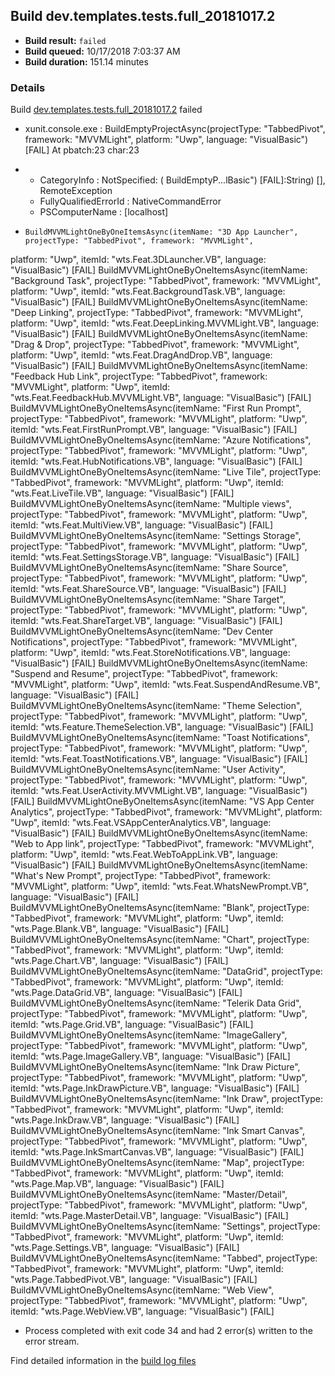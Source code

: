 ## Build dev.templates.tests.full_20181017.2
- **Build result:** `failed`
- **Build queued:** 10/17/2018 7:03:37 AM
- **Build duration:** 151.14 minutes
### Details
Build [dev.templates.tests.full_20181017.2](https://winappstudio.visualstudio.com/web/build.aspx?pcguid=a4ef43be-68ce-4195-a619-079b4d9834c2&builduri=vstfs%3a%2f%2f%2fBuild%2fBuild%2f26429) failed

+ xunit.console.exe :     BuildEmptyProjectAsync(projectType: "TabbedPivot", framework: "MVVMLight", platform: "Uwp", 
language: "VisualBasic") [FAIL]
At pbatch:23 char:23
+ 
    + CategoryInfo          : NotSpecified: (    BuildEmptyP...lBasic") [FAIL]:String) [], RemoteException
    + FullyQualifiedErrorId : NativeCommandError
    + PSComputerName        : [localhost]
 

+     BuildMVVMLightOneByOneItemsAsync(itemName: "3D App Launcher", projectType: "TabbedPivot", framework: "MVVMLight", 
platform: "Uwp", itemId: "wts.Feat.3DLauncher.VB", language: "VisualBasic") [FAIL]
    BuildMVVMLightOneByOneItemsAsync(itemName: "Background Task", projectType: "TabbedPivot", framework: "MVVMLight", 
platform: "Uwp", itemId: "wts.Feat.BackgroundTask.VB", language: "VisualBasic") [FAIL]
    BuildMVVMLightOneByOneItemsAsync(itemName: "Deep Linking", projectType: "TabbedPivot", framework: "MVVMLight", 
platform: "Uwp", itemId: "wts.Feat.DeepLinking.MVVMLight.VB", language: "VisualBasic") [FAIL]
    BuildMVVMLightOneByOneItemsAsync(itemName: "Drag & Drop", projectType: "TabbedPivot", framework: "MVVMLight", 
platform: "Uwp", itemId: "wts.Feat.DragAndDrop.VB", language: "VisualBasic") [FAIL]
    BuildMVVMLightOneByOneItemsAsync(itemName: "Feedback Hub Link", projectType: "TabbedPivot", framework: 
"MVVMLight", platform: "Uwp", itemId: "wts.Feat.FeedbackHub.MVVMLight.VB", language: "VisualBasic") [FAIL]
    BuildMVVMLightOneByOneItemsAsync(itemName: "First Run Prompt", projectType: "TabbedPivot", framework: "MVVMLight", 
platform: "Uwp", itemId: "wts.Feat.FirstRunPrompt.VB", language: "VisualBasic") [FAIL]
    BuildMVVMLightOneByOneItemsAsync(itemName: "Azure Notifications", projectType: "TabbedPivot", framework: 
"MVVMLight", platform: "Uwp", itemId: "wts.Feat.HubNotifications.VB", language: "VisualBasic") [FAIL]
    BuildMVVMLightOneByOneItemsAsync(itemName: "Live Tile", projectType: "TabbedPivot", framework: "MVVMLight", 
platform: "Uwp", itemId: "wts.Feat.LiveTile.VB", language: "VisualBasic") [FAIL]
    BuildMVVMLightOneByOneItemsAsync(itemName: "Multiple views", projectType: "TabbedPivot", framework: "MVVMLight", 
platform: "Uwp", itemId: "wts.Feat.MultiView.VB", language: "VisualBasic") [FAIL]
    BuildMVVMLightOneByOneItemsAsync(itemName: "Settings Storage", projectType: "TabbedPivot", framework: "MVVMLight", 
platform: "Uwp", itemId: "wts.Feat.SettingsStorage.VB", language: "VisualBasic") [FAIL]
    BuildMVVMLightOneByOneItemsAsync(itemName: "Share Source", projectType: "TabbedPivot", framework: "MVVMLight", 
platform: "Uwp", itemId: "wts.Feat.ShareSource.VB", language: "VisualBasic") [FAIL]
    BuildMVVMLightOneByOneItemsAsync(itemName: "Share Target", projectType: "TabbedPivot", framework: "MVVMLight", 
platform: "Uwp", itemId: "wts.Feat.ShareTarget.VB", language: "VisualBasic") [FAIL]
    BuildMVVMLightOneByOneItemsAsync(itemName: "Dev Center Notifications", projectType: "TabbedPivot", framework: 
"MVVMLight", platform: "Uwp", itemId: "wts.Feat.StoreNotifications.VB", language: "VisualBasic") [FAIL]
    BuildMVVMLightOneByOneItemsAsync(itemName: "Suspend and Resume", projectType: "TabbedPivot", framework: 
"MVVMLight", platform: "Uwp", itemId: "wts.Feat.SuspendAndResume.VB", language: "VisualBasic") [FAIL]
    BuildMVVMLightOneByOneItemsAsync(itemName: "Theme Selection", projectType: "TabbedPivot", framework: "MVVMLight", 
platform: "Uwp", itemId: "wts.Feature.ThemeSelection.VB", language: "VisualBasic") [FAIL]
    BuildMVVMLightOneByOneItemsAsync(itemName: "Toast Notifications", projectType: "TabbedPivot", framework: 
"MVVMLight", platform: "Uwp", itemId: "wts.Feat.ToastNotifications.VB", language: "VisualBasic") [FAIL]
    BuildMVVMLightOneByOneItemsAsync(itemName: "User Activity", projectType: "TabbedPivot", framework: "MVVMLight", 
platform: "Uwp", itemId: "wts.Feat.UserActivity.MVVMLight.VB", language: "VisualBasic") [FAIL]
    BuildMVVMLightOneByOneItemsAsync(itemName: "VS App Center Analytics", projectType: "TabbedPivot", framework: 
"MVVMLight", platform: "Uwp", itemId: "wts.Feat.VSAppCenterAnalytics.VB", language: "VisualBasic") [FAIL]
    BuildMVVMLightOneByOneItemsAsync(itemName: "Web to App link", projectType: "TabbedPivot", framework: "MVVMLight", 
platform: "Uwp", itemId: "wts.Feat.WebToAppLink.VB", language: "VisualBasic") [FAIL]
    BuildMVVMLightOneByOneItemsAsync(itemName: "What's New Prompt", projectType: "TabbedPivot", framework: 
"MVVMLight", platform: "Uwp", itemId: "wts.Feat.WhatsNewPrompt.VB", language: "VisualBasic") [FAIL]
    BuildMVVMLightOneByOneItemsAsync(itemName: "Blank", projectType: "TabbedPivot", framework: "MVVMLight", platform: 
"Uwp", itemId: "wts.Page.Blank.VB", language: "VisualBasic") [FAIL]
    BuildMVVMLightOneByOneItemsAsync(itemName: "Chart", projectType: "TabbedPivot", framework: "MVVMLight", platform: 
"Uwp", itemId: "wts.Page.Chart.VB", language: "VisualBasic") [FAIL]
    BuildMVVMLightOneByOneItemsAsync(itemName: "DataGrid", projectType: "TabbedPivot", framework: "MVVMLight", 
platform: "Uwp", itemId: "wts.Page.DataGrid.VB", language: "VisualBasic") [FAIL]
    BuildMVVMLightOneByOneItemsAsync(itemName: "Telerik Data Grid", projectType: "TabbedPivot", framework: 
"MVVMLight", platform: "Uwp", itemId: "wts.Page.Grid.VB", language: "VisualBasic") [FAIL]
    BuildMVVMLightOneByOneItemsAsync(itemName: "ImageGallery", projectType: "TabbedPivot", framework: "MVVMLight", 
platform: "Uwp", itemId: "wts.Page.ImageGallery.VB", language: "VisualBasic") [FAIL]
    BuildMVVMLightOneByOneItemsAsync(itemName: "Ink Draw Picture", projectType: "TabbedPivot", framework: "MVVMLight", 
platform: "Uwp", itemId: "wts.Page.InkDrawPicture.VB", language: "VisualBasic") [FAIL]
    BuildMVVMLightOneByOneItemsAsync(itemName: "Ink Draw", projectType: "TabbedPivot", framework: "MVVMLight", 
platform: "Uwp", itemId: "wts.Page.InkDraw.VB", language: "VisualBasic") [FAIL]
    BuildMVVMLightOneByOneItemsAsync(itemName: "Ink Smart Canvas", projectType: "TabbedPivot", framework: "MVVMLight", 
platform: "Uwp", itemId: "wts.Page.InkSmartCanvas.VB", language: "VisualBasic") [FAIL]
    BuildMVVMLightOneByOneItemsAsync(itemName: "Map", projectType: "TabbedPivot", framework: "MVVMLight", platform: 
"Uwp", itemId: "wts.Page.Map.VB", language: "VisualBasic") [FAIL]
    BuildMVVMLightOneByOneItemsAsync(itemName: "Master/Detail", projectType: "TabbedPivot", framework: "MVVMLight", 
platform: "Uwp", itemId: "wts.Page.MasterDetail.VB", language: "VisualBasic") [FAIL]
    BuildMVVMLightOneByOneItemsAsync(itemName: "Settings", projectType: "TabbedPivot", framework: "MVVMLight", 
platform: "Uwp", itemId: "wts.Page.Settings.VB", language: "VisualBasic") [FAIL]
    BuildMVVMLightOneByOneItemsAsync(itemName: "Tabbed", projectType: "TabbedPivot", framework: "MVVMLight", platform: 
"Uwp", itemId: "wts.Page.TabbedPivot.VB", language: "VisualBasic") [FAIL]
    BuildMVVMLightOneByOneItemsAsync(itemName: "Web View", projectType: "TabbedPivot", framework: "MVVMLight", 
platform: "Uwp", itemId: "wts.Page.WebView.VB", language: "VisualBasic") [FAIL]

+ Process completed with exit code 34 and had 2 error(s) written to the error stream.

Find detailed information in the [build log files](https://uwpctdiags.blob.core.windows.net/buildlogs/dev.templates.tests.full_20181017.2_logs.zip)
